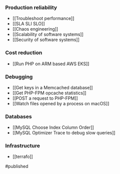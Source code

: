 ### Production reliability
- [[Troubleshoot performance]]
- [[SLA SLI SLO]]
- [[Chaos engineering]]
- [[Scalability of software systems]]
- [[Security of software systems]]

### Cost reduction
- [[Run PHP on ARM based AWS EKS]]

### Debugging
- [[Get keys in a Memcached database]]
- [[Get PHP-FPM opcache statistics]]
- [[POST a request to PHP-FPM]]
- [[Watch files opened by a process on macOS]]

### Databases
- [[MySQL Choose Index Column Order]]
- [[MySQL Optimizer Trace to debug slow queries]]

### Infrastructure
- [[terrafo]]

#published